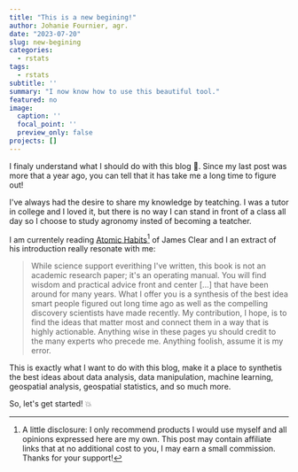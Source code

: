 ```yaml
---
title: "This is a new begining!"
author: Johanie Fournier, agr. 
date: "2023-07-20"
slug: new-begining
categories:
  - rstats
tags:
  - rstats
subtitle: ''
summary: "I now know how to use this beautiful tool."
featured: no
image:
  caption: ''
  focal_point: ''
  preview_only: false
projects: []
---
```




I finaly understand what I should do with this blog 🎉. Since my last post was more that a year ago, you can tell that it has take me a long time to figure out!

I've always had the desire to share my knowledge by teatching. I was a tutor in college and I loved it, but there is no way I can stand in front of a class all day so I choose to study agronomy insted of becoming a teatcher. 

I am currentely reading [Atomic Habits](https://www.amazon.com/Atomic-Habits-Proven-Build-Break/dp/0735211299/ref=tmm_hrd_swatch_0?_encoding=UTF8&amp;qid=1689816049&amp;sr=8-1&_encoding=UTF8&tag=johaniefourni-20&linkCode=ur2&linkId=943e1528bf42c9d9c22a441d320c04db&camp=1789&creative=9325)[^1] of James Clear and I an extract of his introduction really resonate with me: 

> While science support everithing I've written, this book is not an academic research paper; it's an operating manual. You will find wisdom and practical advice front and center [...] that have been around for many years. What I offer you is a synthesis of the best idea smart people figured out long time ago as well as the compelling discovery scientists have made recently. My contribution, I hope, is to find the ideas that matter most and connect them in a way that is highly actionable. Anything wise in these pages yu should credit to the many experts who precede me. Anything foolish, assume it is my error.

This is exactly what I want to do with this blog, make it a place to synthetis the best ideas about data analysis, data manipulation, machine learning, geospatial analysis, geospatial statistics, and so much more. 

So, let's get started! 💥

[^1]: A little disclosure: I only recommend products I would use myself and all opinions expressed here are my own. This post may contain affiliate links that at no additional cost to you, I may earn a small commission. Thanks for your support!

